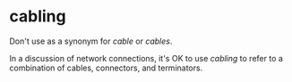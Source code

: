 # cabling

Don't use as a synonym for *cable* or *cables*.

In a discussion of network connections, it's OK to use *cabling* to refer to a combination of cables, connectors, and terminators.
